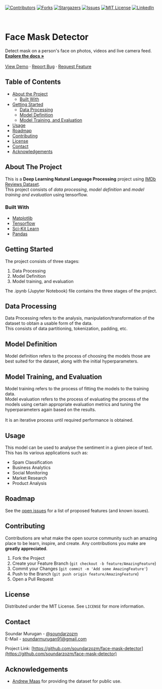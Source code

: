 [![Contributors][contributors-shield]][contributors-url]
[![Forks][forks-shield]][forks-url]
[![Stargazers][stars-shield]][stars-url]
[![Issues][issues-shield]][issues-url]
[![MIT License][license-shield]][license-url]
[![LinkedIn][linkedin-shield]][linkedin-url]



<!-- PROJECT LOGO -->
<br />
<p align="left">

  <h1 align="left">Face Mask Detector</h1>

  <p align="left">
    Detect mask on a person's face on photos, videos and live camera feed.
    <br />
    <a href="https://github.com/soundarzozm/face-mask-detector"><strong>Explore the docs »</strong></a>
    <br />
    <br />
    <a href="https://github.com/soundarzozm/face-mask-detector">View Demo</a>
    ·
    <a href="https://github.com/soundarzozm/face-mask-detector/issues">Report Bug</a>
    ·
    <a href="https://github.com/soundarzozm/face-mask-detector/issues">Request Feature</a>
  </p>
</p>



<!-- TABLE OF CONTENTS -->
## Table of Contents

* [About the Project](#about-the-project)
  * [Built With](#built-with)
* [Getting Started](#getting-started)
  * [Data Processing](#process)
  * [Model Definition](#def)
  * [Model Training, and Evaluation](#train)
* [Usage](#usage)
* [Roadmap](#roadmap)
* [Contributing](#contributing)
* [License](#license)
* [Contact](#contact)
* [Acknowledgements](#acknowledgements)



<!-- ABOUT THE PROJECT -->
## About The Project
This is a **Deep Learning Natural Language Processing** project using [IMDb Reviews Dataset](https://www.dropbox.com/s/bjk9tydkqrza8p8/IMDb_Reviews.csv?dl=1).<br>
This project consists of *data processing*, *model definition* and *model training and evaluation* using tensorflow. 


### Built With

* [Matplotlib](https://matplotlib.org/)
* [Tensorflow](https://www.tensorflow.org/)
* [Sci-Kit Learn](https://scikit-learn.org/)
* [Pandas](https://pandas.pydata.org/)



<!-- GETTING STARTED -->
## Getting Started

The project consists of three stages:
1. Data Processing
2. Model Definition
3. Model training, and evaluation

The .ipynb (Jupyter Notebook) file contains the three stages of the project.

## Data Processing

Data Processing refers to the analysis, manipulation/transformation of the dataset to obtain a usable form of the data.<br>
This consists of data partitioning, tokenization, padding, etc.

## Model Definition
 
Model definition refers to the process of choosing the models those are best suited for the dataset, along with the initial hyperparameters.

## Model Training, and Evaluation
 
Model training refers to the process of fitting the models to the training data.<br>
Model evaluation refers to the process of evaluating the process of the models using certain appropriate evaluation metrics and tuning the hyperparameters again based on the results.<br>
<br>
It is an iterative process until required performance is obtained. 



<!-- USAGE EXAMPLES -->
## Usage

This model can be used to analyse the sentiment in a given piece of text. This has its various applications such as:<br>
* Spam Classification
* Business Analytics
* Social Monitoring
* Market Research
* Product Analysis


<!-- ROADMAP -->
## Roadmap

See the [open issues](https://github.com/soundarzozm/face-mask-detector/issues) for a list of proposed features (and known issues).



<!-- CONTRIBUTING -->
## Contributing

Contributions are what make the open source community such an amazing place to be learn, inspire, and create. Any contributions you make are **greatly appreciated**.

1. Fork the Project
2. Create your Feature Branch (`git checkout -b feature/AmazingFeature`)
3. Commit your Changes (`git commit -m 'Add some AmazingFeature'`)
4. Push to the Branch (`git push origin feature/AmazingFeature`)
5. Open a Pull Request



<!-- LICENSE -->
## License

Distributed under the MIT License. See `LICENSE` for more information.



<!-- CONTACT -->
## Contact

Soundar Murugan - [@soundarzozm](https://twitter.com/soundarzozm)<br>
E-Mail - [soundarmurugan91@gmail.com](soundarmurugan91@gmail.com)

Project Link: [https://github.com/soundarzozm/face-mask-detector](https://github.com/soundarzozm/face-mask-detector)



<!-- ACKNOWLEDGEMENTS -->
## Acknowledgements

* [Andrew Maas](http://ai.stanford.edu/~amaas/) for providing the dataset for public use.





<!-- MARKDOWN LINKS & IMAGES -->
<!-- https://www.markdownguide.org/basic-syntax/#reference-style-links -->
[contributors-shield]: https://img.shields.io/github/contributors/soundarzozm/face-mask-detector.svg?style=flat-square
[contributors-url]: https://github.com/soundarzozm/face-mask-detector/graphs/contributors
[forks-shield]: https://img.shields.io/github/forks/soundarzozm/face-mask-detector.svg?style=flat-square
[forks-url]: https://github.com/soundarzozm/face-mask-detector/network/members
[stars-shield]: https://img.shields.io/github/stars/soundarzozm/face-mask-detector.svg?style=flat-square
[stars-url]: https://github.com/soundarzozm/face-mask-detector/stargazers
[issues-shield]: https://img.shields.io/github/issues/soundarzozm/face-mask-detector.svg?style=flat-square
[issues-url]: https://github.com/soundarzozm/face-mask-detector/issues
[license-shield]: https://img.shields.io/github/license/soundarzozm/face-mask-detector.svg?style=flat-square
[license-url]: https://github.com/soundarzozm/face-mask-detector/blob/master/LICENSE.txt
[linkedin-shield]: https://img.shields.io/badge/-LinkedIn-black.svg?style=flat-square&logo=linkedin&colorB=555
[linkedin-url]: https://linkedin.com/in/soundar-murugan
